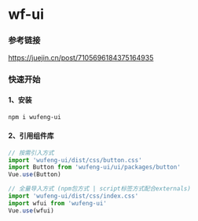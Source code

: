 # wf-ui

### 参考链接
https://juejin.cn/post/7105696184375164935

### 快速开始

#### 1、安装
```bash
npm i wufeng-ui
```

#### 2、引用组件库
```javaScript
// 按需引入方式
import 'wufeng-ui/dist/css/button.css'
import Button from 'wufeng-ui/ui/packages/button'
Vue.use(Button)

// 全量导入方式 (npm包方式 | script标签方式配合externals)
import 'wufeng-ui/dist/css/index.css'
import wfui from 'wufeng-ui'
Vue.use(wfui)
```
